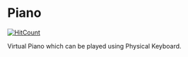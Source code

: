 # Piano
[![HitCount](http://hits.dwyl.com/RohitKaushal7/piano.svg)](http://hits.dwyl.com/RohitKaushal7/piano)

Virtual Piano which can be played using Physical Keyboard.